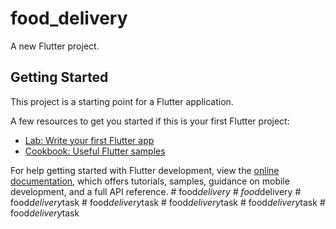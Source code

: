 # food_delivery

A new Flutter project.

## Getting Started

This project is a starting point for a Flutter application.

A few resources to get you started if this is your first Flutter project:

- [Lab: Write your first Flutter app](https://docs.flutter.dev/get-started/codelab)
- [Cookbook: Useful Flutter samples](https://docs.flutter.dev/cookbook)

For help getting started with Flutter development, view the
[online documentation](https://docs.flutter.dev/), which offers tutorials,
samples, guidance on mobile development, and a full API reference.
#   f o o d _ d e l i v e r y  
 #   f o o d _ d e l i v e r y  
 #   f o o d _ d e l i v e r y _ t a s k  
 #   f o o d _ d e l i v e r y _ t a s k  
 #   f o o d _ d e l i v e r y _ t a s k  
 #   f o o d _ d e l i v e r y _ t a s k  
 #   f o o d _ d e l i v e r y _ t a s k  
 